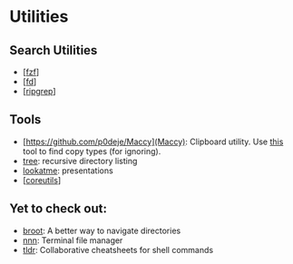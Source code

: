 Utilities
===

Search Utilities
---

- [[fzf]]
- [[fd]]
- [[ripgrep]]

Tools
---

- [https://github.com/p0deje/Maccy](Maccy):
    Clipboard utility. Use [
    this](https://github.com/sindresorhus/Pasteboard-Viewer) tool to find copy
    types (for ignoring).
- [tree](https://formulae.brew.sh/formula/tree): recursive directory listing
- [lookatme](https://github.com/d0c-s4vage/lookatme): presentations
- [[coreutils]]

Yet to check out:
---

- [broot](https://github.com/Canop/broot): A better way to navigate directories
- [nnn](https://github.com/jarun/nnn): Terminal file manager
- [tldr](https://github.com/tldr-pages/tldr): Collaborative cheatsheets for shell commands

[//begin]: # "Autogenerated link references for markdown compatibility"
[fzf]: fzf.md "fzf"
[fd]: fd.md "fd"
[ripgrep]: ripgrep.md "ripgrep"
[coreutils]: coreutils/coreutils.md "CoreUtils"
[//end]: # "Autogenerated link references"